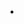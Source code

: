 ---
title: .
shortDescription: Freelancing discord server
heroImage: /servers/dreamcode.ico
startDate: Mar 27 2023
endDate: April 8 2023
flag: ~6k Members | Comission
flagColor: 6bf2a1
url: https://dreamcode.cc
company: Dreamcode.cc
position: Bot Comission
---